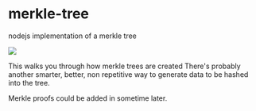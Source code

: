 # merkle-tree
nodejs implementation of a merkle tree

![](https://i.stack.imgur.com/2Ep7y.png)

This walks you through how merkle trees are created
There's probably another smarter, better, non repetitive way to generate data to be hashed into the tree.

Merkle proofs could be added in sometime later.
